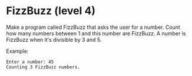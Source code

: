 # FizzBuzz (level 4)


Make a program called FizzBuzz that asks the user for a number. Count how many numbers between 1 and this number are FizzBuzz.
A number is FizzBuzz when it's divisible by 3 and 5.

Example:

    Enter a number: 45
    Counting 3 FizzBuzz numbers.
